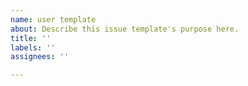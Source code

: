 ```yaml
---
name: user template
about: Describe this issue template's purpose here.
title: ''
labels: ''
assignees: ''

---
```



